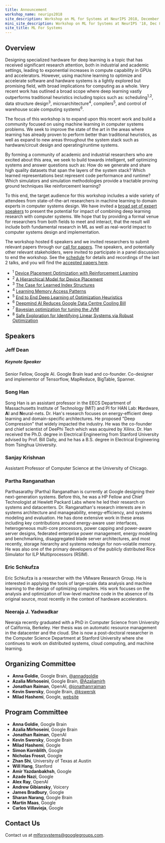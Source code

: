 ```yaml
---
title: Announcement
workshop_name: neurips2018
site_description: Workshop on ML for Systems at NeurIPS 2018, December 8th, 8:30AM-6:00PM, Room 510 AC
mini_site_description: Workshop on ML for Systems at NeurIPS '18, Dec 8th, 8:30AM-6:00PM, Room 510 AC
site_title: ML For Systems
---
```


<div class="inner clearfix">
	<section class="main-content overview_section">
		<h2>Overview</h2>
			<p>Designing specialized hardware for deep learning is a topic that has received significant research attention, both in industrial and academic settings, leading to exponential increases in compute capability in GPUs and accelerators. However, using machine learning to optimize and accelerate software and hardware systems is a lightly explored but promising field, with broad implications for computing as a whole. Very recent work has outlined a broad scope where deep learning vastly outperforms traditional heuristics including topics such as: scheduling<sup>1,2</sup>, data structure design<sup>3</sup>, microarchitecture<sup>4</sup>, compilers<sup>5</sup>, and control of warehouse scale computing systems<sup>6</sup>.
		</p>
		<p>
			The focus of this workshop is to expand upon this recent work and build a community focused on using machine learning in computer systems problems. We seek to improve the state of the art in the areas where learning has already proven to perform better than traditional heuristics, as well as expand to new areas throughout the system stack such as hardware/circuit design and operating/runtime systems.
		</p>
		<p>By forming a community of academic and industrial researchers who are excited about this area, we seek to build towards intelligent, self optimizing systems and answer questions such as: How do we generate and share high quality datasets that span the layers of the system stack? Which learned representations best represent code performance and runtime? Which simulators and simulation methodologies provide a tractable proving ground techniques like reinforcement learning?</p>
		<p>To this end, the target audience for this workshop includes a wide variety of attendees from state-of-the-art researchers in machine learning to domain experts in computer systems design. We have invited a <a href="#speakers">broad set of expert speakers</a> to present the potential for impact of combining deep learning research with computer systems. We hope that by providing a formal venue for researchers from both fields to meet and interact, that the result will include both fundamental research in ML as well as real-world impact to computer systems design and implementation.</p>
		<p>The workshop hosted 6 speakers and we invited researchers to submit relevant papers through our <a href="/neurips2018/call_for_papers.html">call for papers</a>. The speakers, and potentially other relevant stakeholders, were invited to participate in a panel discussion to end the workshop. See the <a href="/neurips2018/schedule.html">schedule</a> for details and recordings of the last 2 talks, and you will find the <a href="/neurips2018/accepted_papers.html">accepted papers here</a>.</p>
		<ul class="footnotes">
		<li><sup>1</sup> <a href="https://arxiv.org/abs/1706.04972">Device Placement Optimization with Reinforcement Learning</a></li>
		<li><sup>2</sup> <a href="https://openreview.net/forum?id=Hkc-TeZ0W">A Hierarchical Model for Device Placement</a></li>
		<li><sup>3</sup> <a href="https://arxiv.org/abs/1712.01208">The Case for Learned Index Structures</a></li>
		<li><sup>4</sup> <a href="https://arxiv.org/abs/1803.02329">Learning Memory Access Patterns</a></li>
		<li><sup>5</sup> <a href="https://ieeexplore.ieee.org/document/8091247/?reload=true">End to End Deep Learning of Optimization Heuristics</a></li>
		<li><sup>6</sup> <a href="https://deepmind.com/blog/deepmind-ai-reduces-google-data-centre-cooling-bill-40/">Deepmind AI Reduces Google Data Centre Cooling Bill</a></li>
		<li><sup>7</sup> <a href="https://www.youtube.com/watch?v=YhNl468S8CI">Bayesian optimization for tuning the JVM</a></li>
		<li><sup>8</sup> <a href="https://arxiv.org/abs/1711.11165">Safe Exploration for Identifying Linear Systems via Robust Optimization</a></li>
		</ul>
	</section>
</div>
<div class="speaker_section">
	<div class="inner clearfix">
		<section class="main-content">
			<h2 id="speakers">Speakers</h2>
			<div class="speaker-bio">
				<div class="img-holder" style="background-image: url(/assets/images/speakers/jeff_dean.jpg)"></div>
				<div>
					<h3>Jeff Dean</h3>
					<h5 class="keynote-speaker">Keynote Speaker</h5>
					<p>
					    Senior Fellow, Google AI. Google Brain lead and co-founder. Co-designer and implementor of Tensorflow, MapReduce, BigTable, Spanner.
					</p>
				</div>
			</div>
			<div class="speaker-bio">
				<div class="img-holder" style="background-image: url(/assets/images/speakers/song_han.jpg)"></div>
				<div>
					<h3>Song Han</h3>
					<p>
					    Song Han is an assistant professor in the EECS Department of Massachusetts Institute of Technology (MIT) and PI for HAN Lab: <b>H</b>ardware, <b>A</b>I and <b>N</b>eural-nets. Dr. Han's research focuses on energy-efficient deep learning and domain-specific architectures. He proposed "Deep Compression" that widely impacted the industry. He was the co-founder and chief scientist of DeePhi Tech which was acquired by Xilinx. Dr. Han received the Ph.D. degree in Electrical Engineering from Stanford University advised by Prof. Bill Dally, and he has a B.S. degree in Electrical Engineering from Tsinghua University.
					</p>
				</div>
			</div>
			<div class="speaker-bio">
				<div class="img-holder" style="background-image: url(/assets/images/speakers/sanjay_krishnan.png)"></div>
				<div>
					<h3>Sanjay Krishnan</h3>
					<p>
					    Assistant Professor of Computer Science at the University of Chicago.
					</p>
				</div>
			</div>
			<div class="speaker-bio">
				<div class="img-holder" style="background-image: url(/assets/images/speakers/partha_ranganathan.jpg)"></div>
				<div>
					<h3>Partha Ranganathan</h3>
					<p>
					    Parthasarathy (Partha) Ranganathan is currently at Google designing their next-generation systems. Before this, he was a HP Fellow and Chief Technologist at Hewlett Packard Labs where he led their research on systems and datacenters. Dr. Ranganathan's research interests are in systems architecture and manageability, energy-efficiency, and systems modeling and evaluation. He has done extensive work in these areas including key contributions around energy-aware user interfaces, heterogeneous multi-core processors, power capping and power-aware server designs, federated enterprise power management, energy modeling and benchmarking, disaggregated blade server architectures, and most recently, storage hierarchy and systems redesign for non-volatile memory. He was also one of the primary developers of the publicly distributed Rice Simulator for ILP Multiprocessors (RSIM).
					</p>
				</div>
			</div>
			<div class="speaker-bio">
				<div class="img-holder" style="background-image: url(/assets/images/speakers/eric_schkufza.jpg)"></div>
				<div>
					<h3>Eric Schkufza</h3>
					<p>
					    Eric Schkufza is a researcher with the VMware Research Group. He is interested in applying the tools of large-scale data analysis and machine learning to the design of optimizing compilers. His work focuses on the analysis and optimization of low-level machine code in the absence of its original source, most recently in the context of hardware accelerators.
					</p>
				</div>
			</div>
			<!-- <div class="speaker-bio">
				<div class="img-holder" style="background-image: url(/assets/images/speakers/oriol_vinyals.jpg)"></div>
				<div>
					<h3>Oriol Vinyals</h3>
					<p>
					    Oriol Vinyals is a Research Scientist at Google DeepMind, working in Deep Learning. Prior to joining DeepMind, Oriol was part of the Google Brain team. He holds a Ph.D. in EECS from University of California, Berkeley and is a recipient of the 2016 MIT TR35 innovator award. His research has been featured multiple times at the New York Times, BBC, etc., and his articles have been cited over 17000 times. His academic involvement includes program chair for the International Conference on Learning Representations (ICLR) of 2017, and 2018. He has also been an area chair for many editions of the NeurIPS and ICML conferences. At DeepMind he continues working on his areas of interest, which include artificial intelligence, with particular emphasis on machine learning, deep learning and reinforcement learning.
					</p>
				</div>
			</div> -->
			<div class="speaker-bio">
				<div class="img-holder" style="background-image: url(/assets/images/speakers/neeraja_yadwadkar.jpg)"></div>
				<div>
					<h3>Neeraja J. Yadwadkar</h3>
					<p>
					    Neeraja recently graduated with a PhD in Computer Science from University of California, Berkeley. Her thesis was on automatic resource management in the datacenter and the cloud. She is now a post-doctoral researcher in the Computer Science Department at Stanford University where she continues to work on distributed systems, cloud computing, and machine learning.
					</p>
				</div>
			</div>
		</section>
	</div>
</div>
<div class="organizers-section">
	<div class="inner clearfix">
		<section class="main-content">
			<h2>Organizing Committee</h2>
			<ul>
				<li><b>Anna Goldie</b>, Google Brain, <a href="https://twitter.com/annadgoldie">@annadgoldie</a></li>
				<li><b>Azalia Mirhoseini</b>, Google Brain, <a href="https://twitter.com/Azaliamirh">@Azaliamirh</a></li>
				<li><b>Jonathan Raiman</b>, OpenAI, <a href="https://twitter.com/jonathanrraiman">@jonathanrraiman</a></li>
				<li><b>Kevin Swersky</b>, Google Brain, <a href="https://twitter.com/kswersk">@kswersk</a></li>
				<li><b>Milad Hashemi</b>, Google, <a href="https://hps.ece.utexas.edu/people/miladh/">website</a></li>
			</ul>
			<h2>Program Committee</h2>
			<ul>
				<li><b>Anna Goldie</b>, Google Brain</li>
				<li><b>Azalia Mirhoseini</b>, Google Brain</li>
				<li><b>Jonathan Raiman</b>, OpenAI</li>
				<li><b>Kevin Swersky</b>, Google Brain</li>
				<li><b>Milad Hashemi</b>, Google</li>
				<li><b>Simon Kornblith</b>, Google</li>
				<li><b>Nicholas Frosst</b>, Google</li>
				<li><b>Zhan Shi</b>, University of Texas at Austin</li>
				<li><b>Will Hang</b>, Stanford</li>
				<li><b>Amir Yazdanbakhsh</b>, Google</li>
				<li><b>Azade Nazi</b>, Google</li>
				<li><b>Alex Ray</b>, OpenAI</li>
				<li><b>Andrew Gibiansky</b>, Voicery</li>
				<li><b>James Bradbury</b>, Google</li>
				<li><b>Sharan Narang</b>, Google Brain</li>
				<li><b>Martin Maas</b>, Google</li>
				<li><b>Carlos Villavieja</b>, Google</li>
			</ul>
			<h2>Contact Us</h2>
			<p>
				Contact us at <a href="mailto:mlforsystems@googlegroups.com">mlforsystems@googlegroups.com</a>.
			</p>
		</section>
</div>
